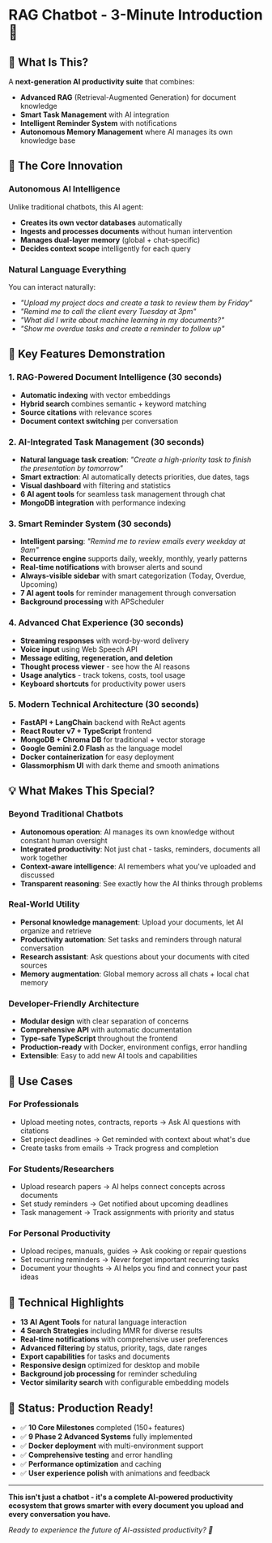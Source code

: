 # RAG Chatbot - 3-Minute Introduction 🚀

## 🎯 What Is This?

A **next-generation AI productivity suite** that combines:
- **Advanced RAG** (Retrieval-Augmented Generation) for document knowledge
- **Smart Task Management** with AI integration  
- **Intelligent Reminder System** with notifications
- **Autonomous Memory Management** where AI manages its own knowledge base

## 🧠 The Core Innovation

### Autonomous AI Intelligence
Unlike traditional chatbots, this AI agent:
- **Creates its own vector databases** automatically
- **Ingests and processes documents** without human intervention
- **Manages dual-layer memory** (global + chat-specific)
- **Decides context scope** intelligently for each query

### Natural Language Everything
You can interact naturally:
- *"Upload my project docs and create a task to review them by Friday"*
- *"Remind me to call the client every Tuesday at 3pm"*  
- *"What did I write about machine learning in my documents?"*
- *"Show me overdue tasks and create a reminder to follow up"*

## 🚀 Key Features Demonstration

### 1. RAG-Powered Document Intelligence (30 seconds)
- **Automatic indexing** with vector embeddings
- **Hybrid search** combines semantic + keyword matching
- **Source citations** with relevance scores
- **Document context switching** per conversation

### 2. AI-Integrated Task Management (30 seconds)
- **Natural language task creation**: *"Create a high-priority task to finish the presentation by tomorrow"*
- **Smart extraction**: AI automatically detects priorities, due dates, tags
- **Visual dashboard** with filtering and statistics
- **6 AI agent tools** for seamless task management through chat
- **MongoDB integration** with performance indexing

### 3. Smart Reminder System (30 seconds)
- **Intelligent parsing**: *"Remind me to review emails every weekday at 9am"*
- **Recurrence engine** supports daily, weekly, monthly, yearly patterns
- **Real-time notifications** with browser alerts and sound
- **Always-visible sidebar** with smart categorization (Today, Overdue, Upcoming)
- **7 AI agent tools** for reminder management through conversation
- **Background processing** with APScheduler

### 4. Advanced Chat Experience (30 seconds)
- **Streaming responses** with word-by-word delivery
- **Voice input** using Web Speech API
- **Message editing, regeneration, and deletion**
- **Thought process viewer** - see how the AI reasons
- **Usage analytics** - track tokens, costs, tool usage
- **Keyboard shortcuts** for productivity power users

### 5. Modern Technical Architecture (30 seconds)
- **FastAPI + LangChain** backend with ReAct agents
- **React Router v7 + TypeScript** frontend
- **MongoDB + Chroma DB** for traditional + vector storage
- **Google Gemini 2.0 Flash** as the language model
- **Docker containerization** for easy deployment
- **Glassmorphism UI** with dark theme and smooth animations

## 💡 What Makes This Special?

### Beyond Traditional Chatbots
- **Autonomous operation**: AI manages its own knowledge without constant human oversight
- **Integrated productivity**: Not just chat - tasks, reminders, documents all work together
- **Context-aware intelligence**: AI remembers what you've uploaded and discussed
- **Transparent reasoning**: See exactly how the AI thinks through problems

### Real-World Utility
- **Personal knowledge management**: Upload your documents, let AI organize and retrieve
- **Productivity automation**: Set tasks and reminders through natural conversation
- **Research assistant**: Ask questions about your documents with cited sources
- **Memory augmentation**: Global memory across all chats + local chat memory

### Developer-Friendly Architecture
- **Modular design** with clear separation of concerns
- **Comprehensive API** with automatic documentation
- **Type-safe TypeScript** throughout the frontend
- **Production-ready** with Docker, environment configs, error handling
- **Extensible**: Easy to add new AI tools and capabilities

## 🎯 Use Cases

### For Professionals
- Upload meeting notes, contracts, reports → Ask AI questions with citations
- Set project deadlines → Get reminded with context about what's due
- Create tasks from emails → Track progress and completion

### For Students/Researchers  
- Upload research papers → AI helps connect concepts across documents
- Set study reminders → Get notified about upcoming deadlines
- Task management → Track assignments with priority and status

### For Personal Productivity
- Upload recipes, manuals, guides → Ask cooking or repair questions
- Set recurring reminders → Never forget important recurring tasks
- Document your thoughts → AI helps you find and connect your past ideas

## 🚀 Technical Highlights

- **13 AI Agent Tools** for natural language interaction
- **4 Search Strategies** including MMR for diverse results  
- **Real-time notifications** with comprehensive user preferences
- **Advanced filtering** by status, priority, tags, date ranges
- **Export capabilities** for tasks and documents
- **Responsive design** optimized for desktop and mobile
- **Background job processing** for reminder scheduling
- **Vector similarity search** with configurable embedding models

## 🎉 Status: Production Ready!

- ✅ **10 Core Milestones** completed (150+ features)
- ✅ **9 Phase 2 Advanced Systems** fully implemented  
- ✅ **Docker deployment** with multi-environment support
- ✅ **Comprehensive testing** and error handling
- ✅ **Performance optimization** and caching
- ✅ **User experience polish** with animations and feedback

---

**This isn't just a chatbot - it's a complete AI-powered productivity ecosystem that grows smarter with every document you upload and every conversation you have.**

*Ready to experience the future of AI-assisted productivity? 🚀*
